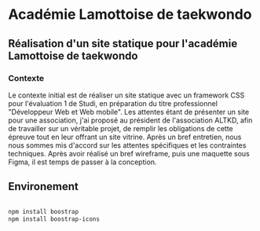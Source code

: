 # Académie Lamottoise de taekwondo

## Réalisation d'un site statique pour l'académie Lamottoise de taekwondo

### Contexte

Le contexte initial est de réaliser un site statique avec un framework CSS pour l'évaluation 1 de Studi, en préparation du titre professionnel "Développeur Web et Web mobile".
Les attentes étant de présenter un site pour une association, j'ai proposé au président de l'association ALTKD, afin de travailler sur un véritable projet, de remplir les obligations de cette épreuve tout en leur offrant un site vitrine.
Après un bref entretien, nous nous sommes mis d'accord sur les attentes spécifiques et les contraintes techniques. Après avoir réalisé un bref wireframe, puis une maquette sous Figma, il est temps de passer à la conception.

## Environement

```bash

npm install boostrap
npm install boostrap-icons

```